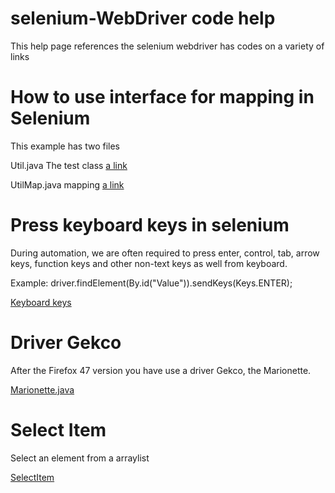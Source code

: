 # selenium-WebDriver code help
This help page references the selenium webdriver has codes on a variety of links

# How to use interface for mapping in Selenium
This example has two files

Util.java The test class  [a link](https://github.com/andreddias/selenium-WebDriver/blob/master/Util.java)

UtilMap.java mapping [a link](https://github.com/andreddias/selenium-WebDriver/blob/master/UtilMap.java)

# Press keyboard keys in selenium
During automation, we are often required to press enter, control, tab, arrow keys, function keys and other non-text keys as well from keyboard.

Example: driver.findElement(By.id("Value")).sendKeys(Keys.ENTER);

[Keyboard keys](https://github.com/andreddias/selenium-WebDriver/blob/master/Keyboard%20keys)

# Driver Gekco
After the Firefox 47 version you have use a driver Gekco, the Marionette.

[Marionette.java](Marionette.md)

# Select Item
Select an element from a arraylist

[SelectItem](SelectItem.md)
